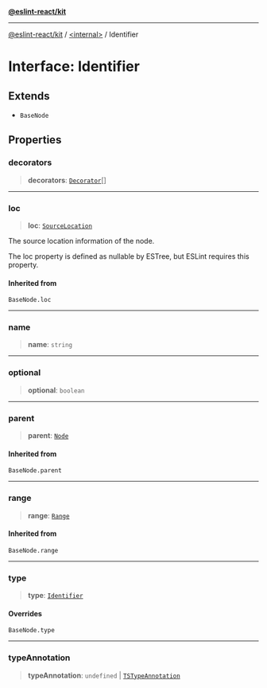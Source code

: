 [**@eslint-react/kit**](../../README.md)

***

[@eslint-react/kit](../../README.md) / [\<internal\>](../README.md) / Identifier

# Interface: Identifier

## Extends

- `BaseNode`

## Properties

### decorators

> **decorators**: [`Decorator`](Decorator.md)[]

***

### loc

> **loc**: [`SourceLocation`](SourceLocation.md)

The source location information of the node.

The loc property is defined as nullable by ESTree, but ESLint requires this property.

#### Inherited from

`BaseNode.loc`

***

### name

> **name**: `string`

***

### optional

> **optional**: `boolean`

***

### parent

> **parent**: [`Node`](../type-aliases/Node.md)

#### Inherited from

`BaseNode.parent`

***

### range

> **range**: [`Range`](../type-aliases/Range.md)

#### Inherited from

`BaseNode.range`

***

### type

> **type**: [`Identifier`](../README.md#identifier)

#### Overrides

`BaseNode.type`

***

### typeAnnotation

> **typeAnnotation**: `undefined` \| [`TSTypeAnnotation`](TSTypeAnnotation.md)
